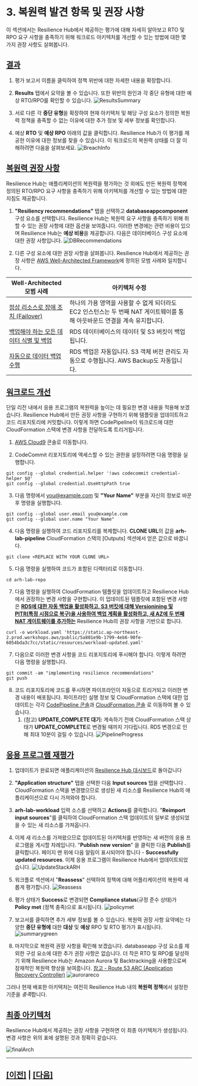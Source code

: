 # 3. 복원력 발견 항목 및 권장 사항

이 섹션에서는 Resilience Hub에서 제공하는 평가에 대해 자세히 알아보고 RTO 및 RPO 요구 사항을 충족하기 위해 워크로드 아키텍처를 개선할 수 있는 방법에 대한 몇 가지 권장 사항도 살펴봅니다.

## [결과](https://catalog.workshops.aws/aws-resilience-hub-lab/en-US/prepare-and-protect/3-resiliency-recommendations#results)

1.  평가 보고서 이름을 클릭하여 정책 위반에 대한 자세한 내용을 확장합니다.

2.  **Results** 탭에서 요약을 볼 수 있습니다. 또한 위반의 원인과 각 중단 유형에 대한 예상 RTO/RPO를 확인할 수 있습니다.
![ResultsSummary](../images/lab1/ResultsSummary.png)

3.  서로 다른 각 **중단 유형**을 확장하여 현재 아키텍처 및 해당 구성  요소가 정의한 복원력 정책을 충족할 수 없는 이유에 대한 추가 정보 및 세부 정보를 확인합니다.

4.  예상 **RTO** 및 **예상 RPO** 아래의 값을 클릭합니다. Resilience Hub가 이 평가를 제공한 이유에 대한 정보를 찾을 수 있습니다. 이 워크로드의 복원력 상태를 더 잘 이해하려면 다음을 살펴보세요.
![BreachInfo](../images/lab1/BreachInfo.png)

## [복원력 권장 사항](https://catalog.workshops.aws/aws-resilience-hub-lab/en-US/prepare-and-protect/3-resiliency-recommendations#resiliency-recommendations)

Resilience Hub는 애플리케이션의 복원력을 평가하는 것 외에도 만든 복원력 정책에 정의된 RTO/RPO 요구 사항을 충족하기 위해 아키텍처를 개선할 수 있는 방법에 대한 지침도 제공합니다.

1.  **"Resiliency recommendations"** 탭을 선택하고 **databaseappcomponent** 구성 요소를 선택합니다. Resilience Hub는 복원력 요구 사항을 충족하기 위해 취할 수 있는 권장 사항에 대한 옵션을 보여줍니다. 이러한 변경에는 관련 비용이 있으며 Resilience Hub는 **예상 비용**을 제공합니다. 다음은 데이터베이스 구성 요소에 대한 권장 사항입니다.
![DBRecommendations](../images/lab1/DBRecommendations.png)

2.  다른 구성 요소에 대한 권장 사항을 살펴봅니다. Resilience Hub에서 제공하는 권장 사항은 [AWS Well-Architected Framework](https://aws.amazon.com/architecture/well-architected/)에 정의된 모범 사례와 일치합니다.

  
| **Well-Architected 모범 사례**                                                        | **아키텍처 수정**                                                               |
|-----------------------------------------------------------------------------------|---------------------------------------------------------------------------|
| [정상 리소스로 장애 조치 (Failover)](https://wa.aws.amazon.com/wat.question.REL_11.ko.html) | 하나의 가용 영역을 사용할 수 없게 되더라도 EC2 인스턴스는 두 번째 NAT 게이트웨이를 통해 아웃바운드 연결을 계속 유지합니다. |
| [백업해야 하는 모든 데이터 식별 및 백업](https://wa.aws.amazon.com/wat.question.REL_9.ko.html)    | RDS 데이터베이스의 데이터 및 S3 버킷이 백업됩니다.                                           |
| [자동으로 데이터 백업 수행](https://wa.aws.amazon.com/wat.question.REL_9.ko.html)            | RDS 백업은 자동입니다. S3 객체 버전 관리도 자동으로 수행됩니다. AWS Backup도 자동입니다.                                              |                  

## [워크로드 개선](https://catalog.workshops.aws/aws-resilience-hub-lab/en-US/prepare-and-protect/3-resiliency-recommendations#improving-the-workload)

단일 리전 내에서 응용 프로그램의 복원력을 높이는 데 필요한 변경 내용을 적용해 보겠습니다. Resilience Hub에서 만든 권장 사항을 구현하기 위해 템플릿을 업데이트하고 코드 리포지토리에 커밋합니다. 이렇게 하면 CodePipeline이 워크로드에 대한 CloudFormation 스택에 변경 사항을 전달하도록 트리거됩니다.

1.  [AWS Cloud9](https://console.aws.amazon.com/cloud9/home) 콘솔로 이동합니다.

2.  CodeCommit 리포지토리에 액세스할 수 있는 권한을 설정하려면 다음 명령을 실행합니다.
```
git config --global credential.helper '!aws codecommit credential-helper $@'
git config --global credential.UseHttpPath true
```

3.  다음 명령에서 [you\@example.com](mailto:you@example.com) 및 **"Your Name"** 부분을 자신의 정보로 바꾼 후 명령을 실행합니다.
```
git config --global user.email you@example.com
git config --global user.name "Your Name"
```

4.  다음 명령을 실행하여 코드 리포지토리를 복제합니다. **CLONE URL**의 값을 **arh-lab-pipeline** CloudFormation 스택의 [Outputs] 섹션에서 얻은 값으로 바꿉니다.
```
git clone <REPLACE WITH YOUR CLONE URL>
```

5. 다음 명령을 실행하여 코드가 포함된 디렉터리로 이동합니다.
```
cd arh-lab-repo
```
 
7. 다음 명령을 실행하여 CloudFormation 템플릿을 업데이트하고 Resilience Hub에서 권장하는 변경 사항을 구현합니다. 이 업데이트된 템플릿에 포함된 변경 사항은 <u>**RDS에 대한 자동 백업을 활성화하고, S3 버킷에 대해 Versionining 및 PITR(특정 시점으로 복구)을 사용하여 백업 계획을 활성화하고, 새 AZ에 두 번째 NAT 게이트웨이를 추가하는**</u> Resilience Hub의 권장 사항을 기반으로 합니다.
```
curl -o workload.yaml 'https://static.ap-northeast-2.prod.workshops.aws/public/5a801e9b-1799-4eb6-90fe-6054bda3c7cc/static/resources/workload-updated.yaml'
```

7.  다음으로 이러한 변경 사항을 코드 리포지토리에 푸시해야 합니다. 이렇게 하려면 다음 명령을 실행합니다.
```
git commit -am "implementing resilience recommendations"
git push
```

8.  코드 리포지토리에 코드를 푸시하면 파이프라인이 자동으로 트리거되고 이러한 변경 내용이 배포됩니다. 파이프라인 실행 정보 및 CloudFormation 스택에 대한 업데이트는 각각 [CodePipeline 콘솔](https://ap-northeast-2.console.aws.amazon.com/codesuite/codepipeline/pipelines/arh-lab-pipeline/view?region=ap-northeast-2)과 [CloudFormation 콘솔](https://console.aws.amazon.com/cloudformation/home#/stacks?filteringStatus=active&filteringText=&viewNested=true&hideStacks=false) 로 이동하여 볼 수 있습니다.
    1. (참고) **UPDATE_COMPLETE 대기:** 계속하기 전에 CloudFormation 스택 상태가 **UPDATE_COMPLETE**로 변경될 때까지 기다립니다. RDS 변경으로 인해 최대 10분이 걸릴 수 있습니다.
![PipelineProgress](../images/lab1/PipelineProgress.png)

## [응용 프로그램 재평가](https://catalog.workshops.aws/aws-resilience-hub-lab/en-US/prepare-and-protect/3-resiliency-recommendations#reassess-the-application)

1.  업데이트가 완료되면 애플리케이션의 [Resilience Hub 대시보드](https://console.aws.amazon.com/resiliencehub/home#/application/myWebApp/summary)로 돌아갑니다

2.  **"Application structure"** 탭을 선택한 다음 **Input sources** 탭을 선택합니다 . CloudFormation 스택을 변경했으므로 생성된 새 리소스를 Resilience Hub의 애플리케이션으로 다시 가져와야 합니다.

3.  **arh-lab-workload** 입력 소스를 선택하고 **Actions**를 클릭합니다. "**Reimport input sources**"를 클릭하여 CloudFormation
    스택 업데이트의 일부로 생성되었을 수 있는 새 리소스를 가져옵니다.

4.  이제 새 리소스를 가져왔으므로 업데이트된 아키텍처를 반영하는 새 버전의 응용 프로그램을 게시할 차례입니다. "**Publish new version**" 을 클릭한 다음 **Publish**를 클릭합니다. 페이지 맨 위에 다음 알림이 표시되어야 합니다 - **Successfully updated resources**. 이제 응용 프로그램이 Resilience Hub에서 업데이트되었습니다.
![UpdateStackARH](../images/lab1/UpdateStackARH.png)

5.  워크플로 섹션에서 "**Reassess**" 선택하여 정책에 대해 어플리케이션의 복원력 새롭게 평가합니다.
![Reassess](../images/lab1/Reassess.png)

6.  평가 상태가 **Success**로 변경되면 **Compliance status**(규정 준수 상태)가 **Policy met** (정책 충족)으로 표시됩니다.
![policymet](../images/lab1/policy_met.png)

7.  보고서를 클릭하면 추가 세부 정보를 볼 수 있습니다. 복원력 권장 사항 요약에는 다양한 **중단 유형에** 대한 **대상** 및 **예상** RPO 및 RTO 평가가 표시됩니다.
![summarygreen](../images/lab1/summary_green.png)

8.  마지막으로 복원력 권장 사항을 확인해 보겠습니다. databaseapp 구성 요소를 제외한 구성 요소에 대한 추가 권장 사항은 없습니다. 더 작은 RTO 및 RPO를 달성하기 위해 Resilience Hub는 Amazon Aurora 및 Backtracking을 사용함으로써 잠재적인 복원력 향상을 보여줍니다.
[참고 - Route 53 ARC (Application Recovery Controller)](https://aws.amazon.com/ko/blogs/korea/amazon-route-53-application-recovery-controller/)
![aurorareco](../images/lab1/aurora_improvement.png)

그러나 현재 배포한 아키텍처는 여전히 Resilience Hub 내의 **복원력 정책**에서 설정한 기준을 *충족*합니다.

## [최종 아키텍처](https://catalog.workshops.aws/aws-resilience-hub-lab/en-US/prepare-and-protect/3-resiliency-recommendations#final-architecture)

Resilience Hub에서 제공하는 권장 사항을 구현하면 이 최종 아키텍처가 생성됩니다. 변경 사항은 위의 표에 설명된 것과 정확히 같습니다.

![finalArch](../images/lab1/final_arch.png)

<hr>

## [[이전]](./2-Add-and-Assess-Application.md) | [[다음]](./4-Operational-Recommendations.md)
